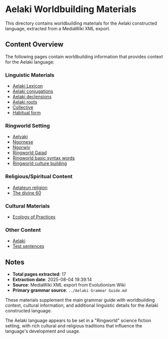 # Aelaki Worldbuilding Materials

This directory contains worldbuilding materials for the Aelaki constructed language, extracted from a MediaWiki XML export.

## Content Overview

The following pages contain worldbuilding information that provides context for the Aelaki language:

### Linguistic Materials

- [Aelaki Lexicon](aelaki_lexicon.md)
- [Aelaki conjugations](aelaki_conjugations.md)
- [Aelaki declensions](aelaki_declensions.md)
- [Aelaki roots](aelaki_roots.md)
- [Collective](collective.md)
- [Habitual form](habitual_form.md)

### Ringworld Setting

- [Aelyaki](aelyaki.md)
- [Ngornese](ngornese.md)
- [Ngorwiv](ngorwiv.md)
- [Ringworld Gaiad](ringworld_gaiad.md)
- [Ringworld basic syntax words](ringworld_basic_syntax_words.md)
- [Ringworld culture building](ringworld_culture_building.md)

### Religious/Spiritual Content

- [Aelateun religion](aelateun_religion.md)
- [The divine 60](the_divine_60.md)

### Cultural Materials

- [Ecology of Practices](ecology_of_practices.md)

### Other Content

- [Aelaki](aelaki.md)
- [Test sentences](test_sentences.md)


## Notes

- **Total pages extracted**: 17
- **Extraction date**: 2025-08-04 19:39:14
- **Source**: MediaWiki XML export from Evolutionism Wiki
- **Primary grammar source**: `../Aelaki Grammar Guide.md`

These materials supplement the main grammar guide with worldbuilding context, cultural information, and additional linguistic details for the Aelaki constructed language.

The Aelaki language appears to be set in a "Ringworld" science fiction setting, with rich cultural and religious traditions that influence the language's development and usage.
